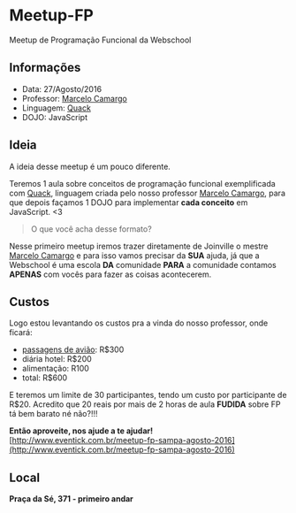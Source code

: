 # Meetup-FP
Meetup de Programação Funcional da Webschool


## Informações

- Data: 27/Agosto/2016
- Professor: [Marcelo Camargo](https://github.com/haskellcamargo)
- Linguagem: [Quack](https://github.com/quack/quack)
- DOJO: JavaScript

## Ideia

A ideia desse meetup é um pouco diferente.

Teremos 1 aula sobre conceitos de programação funcional exemplificada com [Quack](https://github.com/quack/quack), linguagem criada pelo nosso professor [Marcelo Camargo](https://github.com/haskellcamargo), para que depois façamos 1 DOJO para implementar **cada conceito** em JavaScript. <3

> O que você acha desse formato?

Nesse primeiro meetup iremos trazer diretamente de Joinville o mestre [Marcelo Camargo](https://github.com/haskellcamargo) e para isso vamos precisar da **SUA** ajuda, já que a Webschool é uma escola **DA** comunidade **PARA** a comunidade contamos **APENAS** com vocês para fazer as coisas acontecerem.

## Custos

Logo estou levantando os custos pra a vinda do nosso professor, onde ficará:

- [passagens de avião](http://www.decolar.com/shop/flights/results/roundtrip/JOI/SAO/2016-08-27/2016-08-28/1/0/0?from=SB): R$300
- diária hotel: R$200
- alimentação: R100
- total: R$600

E teremos um limite de 30 participantes, tendo um custo por participante de R$20. Acredito que 20 reais por mais de 2 horas de aula **FUDIDA** sobre FP tá bem barato né não?!!!

**Então aproveite, nos ajude a te ajudar!** [http://www.eventick.com.br/meetup-fp-sampa-agosto-2016](http://www.eventick.com.br/meetup-fp-sampa-agosto-2016)

## Local

**Praça da Sé, 371 - primeiro andar**
